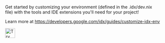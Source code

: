 Get started by customizing your environment (defined in the .idx/dev.nix file) with the tools and IDE extensions you'll need for your project!

Learn more at https://developers.google.com/idx/guides/customize-idx-env

<a href="https://idx.google.com/new?template=https://github.com/driback/idx">
  <img height="32" alt="Try in IDX" src="https://cdn.idx.dev/btn/try_dark_32.svg">
</a>
